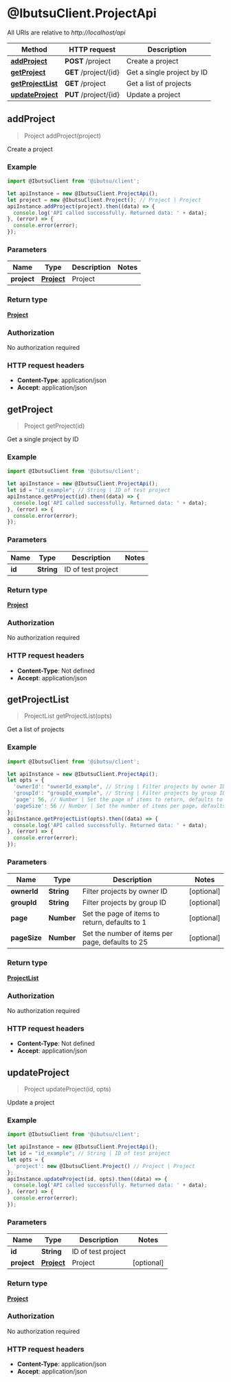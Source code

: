 # @IbutsuClient.ProjectApi

All URIs are relative to *http://localhost/api*

Method | HTTP request | Description
------------- | ------------- | -------------
[**addProject**](ProjectApi.md#addProject) | **POST** /project | Create a project
[**getProject**](ProjectApi.md#getProject) | **GET** /project/{id} | Get a single project by ID
[**getProjectList**](ProjectApi.md#getProjectList) | **GET** /project | Get a list of projects
[**updateProject**](ProjectApi.md#updateProject) | **PUT** /project/{id} | Update a project



## addProject

> Project addProject(project)

Create a project

### Example

```javascript
import @IbutsuClient from '@ibutsu/client';

let apiInstance = new @IbutsuClient.ProjectApi();
let project = new @IbutsuClient.Project(); // Project | Project
apiInstance.addProject(project).then((data) => {
  console.log('API called successfully. Returned data: ' + data);
}, (error) => {
  console.error(error);
});

```

### Parameters


Name | Type | Description  | Notes
------------- | ------------- | ------------- | -------------
 **project** | [**Project**](Project.md)| Project | 

### Return type

[**Project**](Project.md)

### Authorization

No authorization required

### HTTP request headers

- **Content-Type**: application/json
- **Accept**: application/json


## getProject

> Project getProject(id)

Get a single project by ID

### Example

```javascript
import @IbutsuClient from '@ibutsu/client';

let apiInstance = new @IbutsuClient.ProjectApi();
let id = "id_example"; // String | ID of test project
apiInstance.getProject(id).then((data) => {
  console.log('API called successfully. Returned data: ' + data);
}, (error) => {
  console.error(error);
});

```

### Parameters


Name | Type | Description  | Notes
------------- | ------------- | ------------- | -------------
 **id** | **String**| ID of test project | 

### Return type

[**Project**](Project.md)

### Authorization

No authorization required

### HTTP request headers

- **Content-Type**: Not defined
- **Accept**: application/json


## getProjectList

> ProjectList getProjectList(opts)

Get a list of projects

### Example

```javascript
import @IbutsuClient from '@ibutsu/client';

let apiInstance = new @IbutsuClient.ProjectApi();
let opts = {
  'ownerId': "ownerId_example", // String | Filter projects by owner ID
  'groupId': "groupId_example", // String | Filter projects by group ID
  'page': 56, // Number | Set the page of items to return, defaults to 1
  'pageSize': 56 // Number | Set the number of items per page, defaults to 25
};
apiInstance.getProjectList(opts).then((data) => {
  console.log('API called successfully. Returned data: ' + data);
}, (error) => {
  console.error(error);
});

```

### Parameters


Name | Type | Description  | Notes
------------- | ------------- | ------------- | -------------
 **ownerId** | **String**| Filter projects by owner ID | [optional] 
 **groupId** | **String**| Filter projects by group ID | [optional] 
 **page** | **Number**| Set the page of items to return, defaults to 1 | [optional] 
 **pageSize** | **Number**| Set the number of items per page, defaults to 25 | [optional] 

### Return type

[**ProjectList**](ProjectList.md)

### Authorization

No authorization required

### HTTP request headers

- **Content-Type**: Not defined
- **Accept**: application/json


## updateProject

> Project updateProject(id, opts)

Update a project

### Example

```javascript
import @IbutsuClient from '@ibutsu/client';

let apiInstance = new @IbutsuClient.ProjectApi();
let id = "id_example"; // String | ID of test project
let opts = {
  'project': new @IbutsuClient.Project() // Project | Project
};
apiInstance.updateProject(id, opts).then((data) => {
  console.log('API called successfully. Returned data: ' + data);
}, (error) => {
  console.error(error);
});

```

### Parameters


Name | Type | Description  | Notes
------------- | ------------- | ------------- | -------------
 **id** | **String**| ID of test project | 
 **project** | [**Project**](Project.md)| Project | [optional] 

### Return type

[**Project**](Project.md)

### Authorization

No authorization required

### HTTP request headers

- **Content-Type**: application/json
- **Accept**: application/json


